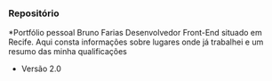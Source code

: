 ### Repositório ###

*Portfólio pessoal Bruno Farias Desenvolvedor Front-End situado em Recife. Aqui consta informações sobre lugares onde já trabalhei e um resumo das minha qualificações
* Versão 2.0

